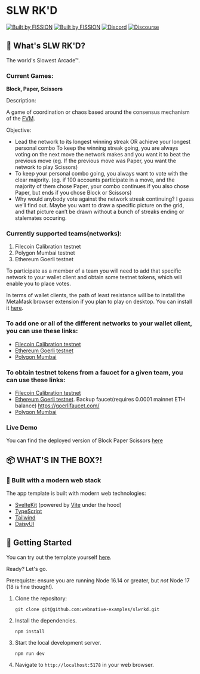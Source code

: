 # SLW RK'D

[![Built by FISSION](https://img.shields.io/badge/⌘-Built_by_FISSION-purple.svg)](https://fission.codes) [![Built by FISSION](https://img.shields.io/badge/webnative-v0.34.1-purple.svg)](https://github.com/fission-suite/webnative) [![Discord](https://img.shields.io/discord/478735028319158273.svg)](https://discord.gg/zAQBDEq) [![Discourse](https://img.shields.io/discourse/https/talk.fission.codes/topics)](https://talk.fission.codes)

## 🤔 What's SLW RK'D?

The world's Slowest Arcade™.

### Current Games:

**Block, Paper, Scissors**

Description:

A game of coordination or chaos based around the consensus mechanism of the [FVM](https://fvm.filecoin.io/).

Objective:

- Lead the network to its longest winning streak OR achieve your longest personal combo
  To keep the winning streak going, you are always voting on the next move the network makes and you want it to beat the previous move (eg. If the previous move was Paper, you want the network to play Scissors)
- To keep your personal combo going, you always want to vote with the clear majority. (eg. if 100 accounts participate in a move, and the majority of them chose Paper, your combo continues if you also chose Paper, but ends if you chose Block or Scissors)
- Why would anybody vote against the network streak continuing? I guess we’ll find out. Maybe you want to draw a specific picture on the grid, and that picture can’t be drawn without a bunch of streaks ending or stalemates occuring.

### Currently supported teams(networks):

1. Filecoin Calibration testnet
2. Polygon Mumbai testnet
3. Ethereum Goerli testnet

To participate as a member of a team you will need to add that specific network to your wallet client and obtain some testnet tokens, which will enable you to place votes.

In terms of wallet clients, the path of least resistance will be to install the MetaMask browser extension if you plan to play on desktop. You can install it [here](https://metamask.io/download/).

### To add one or all of the different networks to your wallet client, you can use these links:

- [Filecoin Calibration testnet](https://chainlist.org/chain/314159)
- [Ethereum Goerli testnet](https://chainlist.org/chain/5)
- [Polygon Mumbai](https://chainlist.org/chain/80001)

### To obtain testnet tokens from a faucet for a given team, you can use these links:

- [Filecoin Calibration testnet](https://faucet.calibration.fildev.network/funds.html)
- [Ethereum Goerli testnet](https://faucet.goerli.starknet.io/). Backup faucet(requires 0.0001 mainnet ETH balance) https://goerlifaucet.com/
- [Polygon Mumbai](https://faucet.polygon.technology/)

### Live Demo

You can find the deployed version of Block Paper Scissors [here](https://block-paper-scissors.fission.app)

## 📦 WHAT'S IN THE BOX?!

### 🧱 Built with a modern web stack

The app template is built with modern web technologies:

- [SvelteKit](https://kit.svelte.dev/) (powered by [Vite](https://vitejs.dev/) under the hood)
- [TypeScript](https://www.typescriptlang.org/)
- [Tailwind](https://tailwindcss.com/)
- [DaisyUI](https://daisyui.com/)

## 🚀 Getting Started

You can try out the template yourself [here](https://blockpaperscissors.fission.app/).

Ready? Let's go.

Prerequiste: ensure you are running Node 16.14 or greater, but _not_ Node 17 (18 is fine though!).

1. Clone the repository:

   ```shell
   git clone git@github.com:webnative-examples/slwrkd.git
   ```

2. Install the dependencies.

   ```shell
   npm install
   ```

3. Start the local development server.

   ```shell
   npm run dev
   ```

4. Navigate to `http://localhost:5178` in your web browser.
